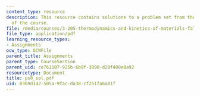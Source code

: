 ```yaml
---
content_type: resource
description: This resource contains solutions to a problem set from the kinetics segment
  of the course.
file: /media/courses/3-205-thermodynamics-and-kinetics-of-materials-fall-2006/0369d142505a9facda38cf251fa6a81f_ps8_sol.pdf
file_type: application/pdf
learning_resource_types:
- Assignments
ocw_type: OCWFile
parent_title: Assignments
parent_type: CourseSection
parent_uid: ce761107-925b-6b9f-3890-d20f400e0a92
resourcetype: Document
title: ps8_sol.pdf
uid: 0369d142-505a-9fac-da38-cf251fa6a81f
---
```

